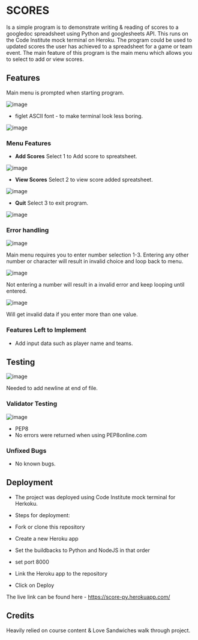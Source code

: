 # SCORES
Is a simple program is to demonstrate writing & reading of scores to a googledoc spreadsheet using Python and googlesheets API.
This runs on the Code Institute mock terminal on Heroku.
The program could be used to updated scores the user has achieved to a spreadsheet for a game or team event.
The main feature of this program is the main menu which allows you to select to add or view scores.

## Features 
Main menu is prompted when starting program.

![image](https://user-images.githubusercontent.com/5288061/173103565-ed6fd652-6295-41b4-a3b8-159dd43190f1.png)

- figlet ASCII font - to make terminal look less boring.

![image](https://user-images.githubusercontent.com/5288061/173122747-d1352c54-a817-4fd5-bfa8-012b2d654256.png)

### Menu Features

- __Add Scores__ Select 1 to Add score to spreatsheet.

![image](https://user-images.githubusercontent.com/5288061/173109088-98047a88-8f44-4fef-9cf3-c31a1bc9ee69.png)



- __View Scores__ Select 2 to view score added spreatsheet.

![image](https://user-images.githubusercontent.com/5288061/173109333-f0fc9860-0938-4236-9701-f1139d29fb79.png)

- __Quit__ Select 3 to exit program.

![image](https://user-images.githubusercontent.com/5288061/173109451-83dd276a-7269-4e10-8daf-7bd9d24f0915.png)


### Error handling

![image](https://user-images.githubusercontent.com/5288061/173121778-60f5aaa2-1981-4636-a676-16e3667d50f4.png)

Main menu requires you to enter number selection 1-3. Entering any other number or character will result in invalid choice and loop back to menu.

![image](https://user-images.githubusercontent.com/5288061/173121479-f08c2063-1397-4d69-a8d2-d9ea5c33951e.png)

Not entering a number will result in a invalid error and keep looping until entered.

![image](https://user-images.githubusercontent.com/5288061/173144685-a93f4e66-c37c-4fec-b94e-2c5b787722d3.png)

Will get invalid data if you enter more than one value.


### Features Left to Implement

- Add input data such as player name and teams.

## Testing 

![image](https://user-images.githubusercontent.com/5288061/173120611-8ccf7304-786f-4207-be47-4fc54bb366e1.png)

Needed to add newline at end of file.

### Validator Testing 

![image](https://user-images.githubusercontent.com/5288061/173120960-1977ec81-64a0-4213-b72c-49d6f8c3d25d.png)

- PEP8
- No errors were returned when using PEP8online.com

### Unfixed Bugs
- No known bugs.

## Deployment

- The project was deployed using Code Institute mock terminal for Herkoku.

- Steps for deployment:
- Fork or clone this repository
- Create a new Heroku app
- Set the buildbacks to Python and NodeJS in that order 
- set port 8000
- Link the Heroku app to the repository
- Click on Deploy 

The live link can be found here - https://score-py.herokuapp.com/

## Credits 
Heavily relied on course content & Love Sandwiches walk through project.
